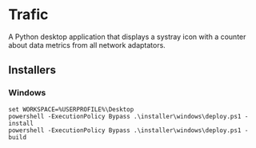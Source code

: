 # Trafic

A Python desktop application that displays a systray icon with a counter about data metrics from all network adaptators.

## Installers

### Windows

```batch
set WORKSPACE=%USERPROFILE%\Desktop
powershell -ExecutionPolicy Bypass .\installer\windows\deploy.ps1 -install
powershell -ExecutionPolicy Bypass .\installer\windows\deploy.ps1 -build
```
